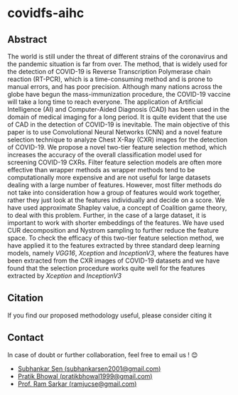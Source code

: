 # covidfs-aihc
## Abstract
The world is still under the threat of different strains of the coronavirus and the pandemic situation is far from over. The method, that is widely used for the detection of COVID-19 is Reverse Transcription Polymerase chain reaction (RT-PCR), which is a time-consuming method and is prone to manual errors, and has poor precision. Although many nations across the globe have begun the mass-immunization procedure, the COVID-19 vaccine will take a long time to reach everyone. The application of Artificial Intelligence (AI) and Computer-Aided Diagnosis (CAD) has been used in the domain of medical imaging for a long period. It is quite evident that the use of CAD in the detection of COVID-19 is inevitable. The main objective of this paper is to use Convolutional Neural Networks (CNN) and a novel feature selection technique to analyze Chest X-Ray (CXR) images for the detection of COVID-19. We propose a novel two-tier feature selection method, which increases the accuracy of the overall classification model used for screening COVID-19 CXRs. Filter feature selection models are often more effective than wrapper methods as wrapper methods tend to be computationally more expensive and are not useful for large datasets dealing with a large number of features. However, most filter methods do not take into consideration how a group of features would work together, rather they just look at the features individually and decide on a score. We have used approximate Shapley value, a concept of Coalition game theory, to deal with this problem. Further, in the case of a large dataset, it is important to work with shorter embeddings of the features. We have used CUR decomposition and Nystrom sampling to further reduce the feature space. To check the efficacy of this two-tier feature selection method, we have applied it to the features extracted by three standard deep learning models, namely *VGG16*, *Xception* and *InceptionV3*, where the features have been extracted from the CXR images of COVID-19 datasets and we have found that the selection procedure works quite well for the features extracted by *Xception* and *InceptionV3*

## Citation
If you find our proposed methodology useful, please consider citing it

## Contact
In case of doubt or further collaboration, feel free to email us ! 😊
- [Subhankar Sen (subhankarsen2001@gmail.com) ](mailto:subhankarsen2001@gmail.com)
- [Pratik Bhowal (pratikbhowal1999@gmail.com)](mailto:pratikbhowal1999@gmail.com)
- [Prof. Ram Sarkar (ramjucse@gmail.com)](mailto:ramjucse@gmail.com)
